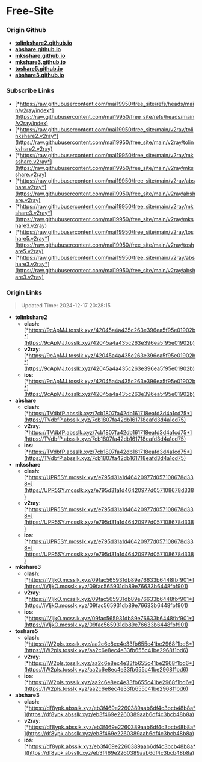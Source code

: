 # Free-Site

### Origin Github

- [**tolinkshare2.github.io**](https://github.com/tolinkshare2/tolinkshare2.github.io)
- [**abshare.github.io**](https://github.com/abshare/abshare.github.io)
- [**mksshare.github.io**](https://github.com/mksshare/mksshare.github.io)
- [**mkshare3.github.io**](https://github.com/mkshare3/mkshare3.github.io)
- [**toshare5.github.io**](https://github.com/toshare5/toshare5.github.io)
- [**abshare3.github.io**](https://github.com/abshare3/abshare3.github.io)

### Subscribe Links

- [*https://raw.githubusercontent.com/mai19950/free_site/refs/heads/main/v2ray/index*](https://raw.githubusercontent.com/mai19950/free_site/refs/heads/main/v2ray/index)
- [*https://raw.githubusercontent.com/mai19950/free_site/main/v2ray/tolinkshare2.v2ray*](https://raw.githubusercontent.com/mai19950/free_site/main/v2ray/tolinkshare2.v2ray)
- [*https://raw.githubusercontent.com/mai19950/free_site/main/v2ray/mksshare.v2ray*](https://raw.githubusercontent.com/mai19950/free_site/main/v2ray/mksshare.v2ray)
- [*https://raw.githubusercontent.com/mai19950/free_site/main/v2ray/abshare.v2ray*](https://raw.githubusercontent.com/mai19950/free_site/main/v2ray/abshare.v2ray)
- [*https://raw.githubusercontent.com/mai19950/free_site/main/v2ray/mkshare3.v2ray*](https://raw.githubusercontent.com/mai19950/free_site/main/v2ray/mkshare3.v2ray)
- [*https://raw.githubusercontent.com/mai19950/free_site/main/v2ray/toshare5.v2ray*](https://raw.githubusercontent.com/mai19950/free_site/main/v2ray/toshare5.v2ray)
- [*https://raw.githubusercontent.com/mai19950/free_site/main/v2ray/abshare3.v2ray*](https://raw.githubusercontent.com/mai19950/free_site/main/v2ray/abshare3.v2ray)

### Origin Links

> Updated Time: 2024-12-17 20:28:15

- **tolinkshare2**
  - **clash**: [*https://9cApMJ.tosslk.xyz/42045a4a435c263e396ea5f95e01902b*](https://9cApMJ.tosslk.xyz/42045a4a435c263e396ea5f95e01902b)
  - **v2ray**: [*https://9cApMJ.tosslk.xyz/42045a4a435c263e396ea5f95e01902b*](https://9cApMJ.tosslk.xyz/42045a4a435c263e396ea5f95e01902b)
  - **ios**: [*https://9cApMJ.tosslk.xyz/42045a4a435c263e396ea5f95e01902b*](https://9cApMJ.tosslk.xyz/42045a4a435c263e396ea5f95e01902b)
- **abshare**
  - **clash**: [*https://TVdbfP.absslk.xyz/7cb1807fa42db161718eafd3d4a1cd75*](https://TVdbfP.absslk.xyz/7cb1807fa42db161718eafd3d4a1cd75)
  - **v2ray**: [*https://TVdbfP.absslk.xyz/7cb1807fa42db161718eafd3d4a1cd75*](https://TVdbfP.absslk.xyz/7cb1807fa42db161718eafd3d4a1cd75)
  - **ios**: [*https://TVdbfP.absslk.xyz/7cb1807fa42db161718eafd3d4a1cd75*](https://TVdbfP.absslk.xyz/7cb1807fa42db161718eafd3d4a1cd75)
- **mksshare**
  - **clash**: [*https://UPR5SY.mcsslk.xyz/e795d31a1d46420977d057108678d338*](https://UPR5SY.mcsslk.xyz/e795d31a1d46420977d057108678d338)
  - **v2ray**: [*https://UPR5SY.mcsslk.xyz/e795d31a1d46420977d057108678d338*](https://UPR5SY.mcsslk.xyz/e795d31a1d46420977d057108678d338)
  - **ios**: [*https://UPR5SY.mcsslk.xyz/e795d31a1d46420977d057108678d338*](https://UPR5SY.mcsslk.xyz/e795d31a1d46420977d057108678d338)
- **mkshare3**
  - **clash**: [*https://iVIjkO.mcsslk.xyz/09fac565931db89e76633b6448fbf901*](https://iVIjkO.mcsslk.xyz/09fac565931db89e76633b6448fbf901)
  - **v2ray**: [*https://iVIjkO.mcsslk.xyz/09fac565931db89e76633b6448fbf901*](https://iVIjkO.mcsslk.xyz/09fac565931db89e76633b6448fbf901)
  - **ios**: [*https://iVIjkO.mcsslk.xyz/09fac565931db89e76633b6448fbf901*](https://iVIjkO.mcsslk.xyz/09fac565931db89e76633b6448fbf901)
- **toshare5**
  - **clash**: [*https://IW2pls.tosslk.xyz/aa2c6e8ec4e33fb655c41be2968f1bd6*](https://IW2pls.tosslk.xyz/aa2c6e8ec4e33fb655c41be2968f1bd6)
  - **v2ray**: [*https://IW2pls.tosslk.xyz/aa2c6e8ec4e33fb655c41be2968f1bd6*](https://IW2pls.tosslk.xyz/aa2c6e8ec4e33fb655c41be2968f1bd6)
  - **ios**: [*https://IW2pls.tosslk.xyz/aa2c6e8ec4e33fb655c41be2968f1bd6*](https://IW2pls.tosslk.xyz/aa2c6e8ec4e33fb655c41be2968f1bd6)
- **abshare3**
  - **clash**: [*https://df8ypk.absslk.xyz/eb3f469e2260389aab6df4c3bcb48b8a*](https://df8ypk.absslk.xyz/eb3f469e2260389aab6df4c3bcb48b8a)
  - **v2ray**: [*https://df8ypk.absslk.xyz/eb3f469e2260389aab6df4c3bcb48b8a*](https://df8ypk.absslk.xyz/eb3f469e2260389aab6df4c3bcb48b8a)
  - **ios**: [*https://df8ypk.absslk.xyz/eb3f469e2260389aab6df4c3bcb48b8a*](https://df8ypk.absslk.xyz/eb3f469e2260389aab6df4c3bcb48b8a)
